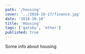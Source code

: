 ```yaml
---
path: '/housing'
cover: '../2018-10-17/finance.jpg'
date: '2018-10-18'
title: 'Housing'
tags: ['gatsby', 'other']
published: true
---
```


Some info about housing
